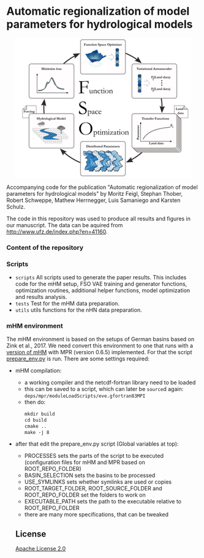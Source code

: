 # Automatic regionalization of model parameters for hydrological models

<p align="center">
  <img width="460" src="https://github.com/MoritzFeigl/FSO_mHM/blob/master/fso.png">
</p>

Accompanying code for the publication "Automatic regionalization of model parameters for hydrological models" by Moritz Feigl, Stephan Thober, Robert Schweppe, Mathew Herrnegger, Luis Samaniego and Karsten Schulz.

The code in this repository was used to produce all results and figures in our manuscript. The data can be aquired from http://www.ufz.de/index.php?en=41160.

### Content of the repository


### Scripts
- `scripts` All scripts used to generate the paper results. This includes code for the mHM setup, FSO VAE training and generator functions, optimization routines, additional helper functions, model optimization and results analysis.
- `tests` Test for the mHM data preparation.
- `utils` utils functions for the nHN data preparation.

### mHM environment
The mHM environment is based on the setups of German basins based on Zink et al., 2017.
We need convert this environment to one that runs with a [version of mHM](https://git.ufz.de/ottor/mhm/-/tree/22-couple-mhm-with-mpr-1-0) with MPR (version 0.6.5) implemented.
For that the script [prepare_env.py](scripts/02_prepare_env_mHM/prepare_env.py) is run. There are some settings required:
- mHM compilation:
  - a working compiler and the netcdf-fortran library need to be loaded
  - this can be saved to a script, which can later be `source`d again: `deps/mpr/moduleLoadScripts/eve.gfortran83MPI`
  - then do:
      ```
      mkdir build
      cd build
      cmake ..
      make -j 8
      ```
- after that edit the prepare_env.py script (Global variables at top):
  - PROCESSES sets the parts of the script to be executed (configuration files for mHM and MPR based on ROOT_REPO_FOLDER)
  - BASIN_SELECTION sets the basins to be processed
  - USE_SYMLINKS sets whether symlinks are used or copies
  - ROOT_TARGET_FOLDER, ROOT_SOURCE_FOLDER and ROOT_REPO_FOLDER set the folders to work on
  - EXECUTABLE_PATH sets the path to the executable relative to ROOT_REPO_FOLDER
  - there are many more specifications, that can be tweaked

  ## License

  [Apache License 2.0](https://github.com/MoritzFeigl/FSO_mHM/blob/master/LICENSE)
